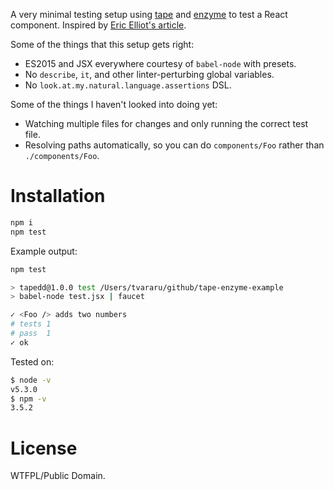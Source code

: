 A very minimal testing setup using [tape](https://github.com/substack/tape) and [enzyme](https://github.com/airbnb/enzyme) to test a React component. Inspired by [Eric Elliot's article](https://medium.com/javascript-scene/why-i-use-tape-instead-of-mocha-so-should-you-6aa105d8eaf4).

Some of the things that this setup gets right:

- ES2015 and JSX everywhere courtesy of `babel-node` with presets.
- No `describe`, `it`, and other linter-perturbing global variables.
- No `look.at.my.natural.language.assertions` DSL.

Some of the things I haven't looked into doing yet:

- Watching multiple files for changes and only running the correct test file.
- Resolving paths automatically, so you can do `components/Foo` rather than `./components/Foo`.

# Installation

```bash
npm i
npm test
```

Example output:
```bash
npm test

> tapedd@1.0.0 test /Users/tvararu/github/tape-enzyme-example
> babel-node test.jsx | faucet

✓ <Foo /> adds two numbers
# tests 1
# pass  1
✓ ok
```

Tested on:

```bash
$ node -v
v5.3.0
$ npm -v
3.5.2
```

# License

WTFPL/Public Domain.
